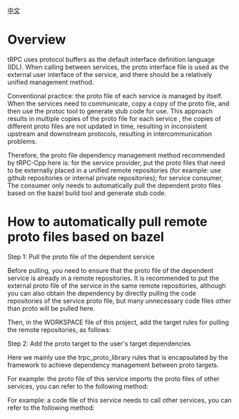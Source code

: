 [中文](../zh/proto_management.md)


# Overview

tRPC uses protocol buffers as the default interface definition language (IDL). When calling between services, the proto interface file is used as the external user interface of the service, and there should be a relatively unified management method.

Conventional practice: the proto file of each service is managed by itself. When the services need to communicate, copy a copy of the proto file, and then use the protoc tool to generate stub code for use. This approach results in multiple copies of the proto file for each service , the copies of different proto files are not updated in time, resulting in inconsistent upstream and downstream protocols, resulting in intercommunication problems.

Therefore, the proto file dependency management method recommended by tRPC-Cpp here is: for the service provider, put the proto files that need to be externally placed in a unified remote repositories (for example: use github repositories or internal private repositories); for service consumer, The consumer only needs to automatically pull the dependent proto files based on the bazel build tool and generate stub code.

# How to automatically pull remote proto files based on bazel

Step 1: Pull the proto file of the dependent service

Before pulling, you need to ensure that the proto file of the dependent service is already in a remote repositories. It is recommended to put the external proto file of the service in the same remote repositories, although you can also obtain the dependency by directly pulling the code repositories of the service proto file, but many unnecessary code files other than proto will be pulled here.

Then, in the WORKSPACE file of this project, add the target rules for pulling the remote repositories, as follows:

Step 2: Add the proto target to the user's target dependencies

Here we mainly use the trpc_proto_library rules that is encapsulated by the framework to achieve dependency management between proto targets.

For example: the proto file of this service imports the proto files of other services, you can refer to the following method:

For example: a code file of this service needs to call other services, you can refer to the following method:
